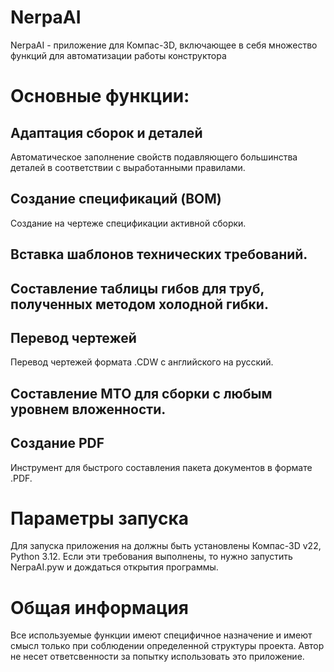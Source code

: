 # NerpaAI
NerpaAI - приложение для Компас-3D, включающее в себя множество функций для автоматизации работы конструктора

# Основные функции:
## Адаптация сборок и деталей 
Автоматическое заполнение свойств подавляющего большинства деталей в соответствии с выработанными правилами.
## Создание спецификаций (BOM)
Создание на чертеже спецификации активной сборки.
## Вставка шаблонов технических требований.
## Составление таблицы гибов для труб, полученных методом холодной гибки.
## Перевод чертежей
Перевод чертежей формата .CDW с английского на русский.
## Составление МТО для сборки с любым уровнем вложенности.
## Создание PDF 
Инструмент для быстрого составления пакета документов в формате .PDF.

# Параметры запуска
Для запуска приложения на должны быть установлены Компас-3D v22, Python 3.12.
Если эти требования выполнены, то нужно запустить NerpaAI.pyw и дождаться открытия программы.

# Общая информация
Все используемые функции имеют специфичное назначение и имеют смысл только при соблюдении определенной структуры проекта.
Автор не несет ответсвенности за попытку использовать это приложение.